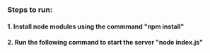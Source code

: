 ### Steps to run:
#### 1. Install node modules using the commmand "npm install"
#### 2. Run the following command to start the server "node index.js"
